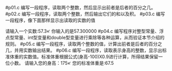 #p01.c
编写一段程序，读取两个整数，然后显示出前者是后者的百分之几。
#p02.c
编写一段程序，读取两个整数，然后输出它们的和以及积。
#p03.c
编写一段程序，像下面那样显示出读取的实数的值

请输入一个实数:57.3↙
你输入的是57.300000
#p04.c
编写程序对整型常量、浮点型常量、int型变量和double型变量进行乘除等各种运算，从而验证本节介绍的规则。
#p05.c
编写一段程序，读取两个整数的值，计算出前者是后者的百分之几，并用实数输出结果。
#p06.c
编写一段程序，读取表示身高的整数，显示出标准体重的实数值。标准体重根据公式(身高-100)X0.9进行计算，所得结果保留一位小数。
请输入您的身高：175↙
您的标准体重是:67.5